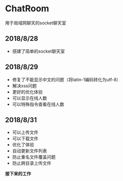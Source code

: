 # ChatRoom
用于局域网聊天的socket聊天室

## 2018/8/28
- 搭建了简单的socket聊天室
## 2018/8/29
- 修复了不能显示中文的问题（将latin-1编码转化为utf-8）
- 解决xss问题
- 更好的优化体验
- 可以显示在线人数
- 可以特殊指令查看在线人数
## 2018/8/31
- 可以上传文件
- 可以下载文件
- 优化了体验
- 自动更新文件列表
- 防止重名文件覆盖问题
- 防止跨目录上传文件

**接下来的工作**



